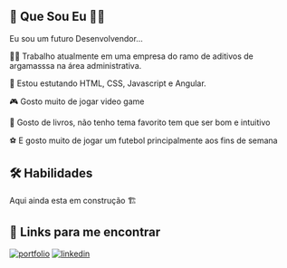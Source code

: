 ## 🚀 Que Sou Eu 👨‍🚀 
Eu sou um futuro Desenvolvendor...

 
👩‍💻 Trabalho atualmente em uma empresa do ramo de aditivos de argamasssa na área administrativa.

🧠 Estou estutando HTML, CSS, Javascript e Angular.

🎮 Gosto muito de jogar video game

📖 Gosto de livros, não tenho tema favorito tem que ser bom e intuitivo

⚽ E gosto muito de jogar um futebol principalmente aos fins de semana

## 🛠 Habilidades
Aqui ainda esta em construção 🏗️


## 🔗 Links para me encontrar
[![portfolio](https://img.shields.io/badge/my_portfolio-000?style=for-the-badge&logo=ko-fi&logoColor=white)](https://github.com/wesnave)
[![linkedin](https://img.shields.io/badge/linkedin-0A66C2?style=for-the-badge&logo=linkedin&logoColor=white)](https://www.linkedin.com/in/wesley-pereira-sousa/)
